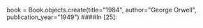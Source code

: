 book = Book.objects.create(title="1984", author="George Orwell", publication_year="1949")
####In [25]:
